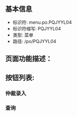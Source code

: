
## 基本信息

- 标识符: menu.po.PQJYYL04
- 标识符缩写: PQJYYL04
- 类型: 菜单
- 路径: /po/PQJYYL04

## 页面功能描述：





## 按钮列表:


### 仲裁录入



### 查询


